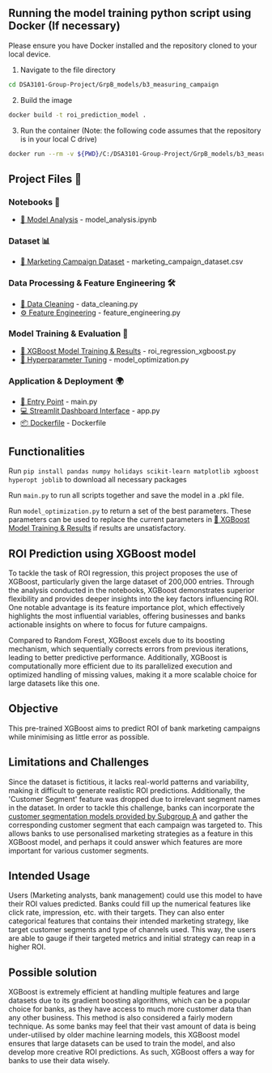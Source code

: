 ## Running the model training python script using Docker (If necessary)
Please ensure you have Docker installed and the repository cloned to your local device.
1. Navigate to the file directory
  ```bash
  cd DSA3101-Group-Project/GrpB_models/b3_measuring_campaign
  ```

2. Build the image
  ```bash
  docker build -t roi_prediction_model .
  ```
3. Run the container (Note: the following code assumes that the repository is in your local C drive)
  ```bash
  docker run --rm -v ${PWD}/C:/DSA3101-Group-Project/GrpB_models/b3_measuring_campaign roi_prediction_model
  ```
## Project Files 📂

### Notebooks 📖
- [📓 Model Analysis](https://github.com/Yihe-Harry/DSA3101-Group-Project/blob/main/GrpB_models/b3_measuring_campaign_roi/model_analysis.ipynb) - model_analysis.ipynb

### Dataset 📊
- [📂 Marketing Campaign Dataset](https://github.com/Yihe-Harry/DSA3101-Group-Project/blob/main/GrpB_models/b3_measuring_campaign_roi/marketing_campaign_dataset.csv) - marketing_campaign_dataset.csv

### Data Processing & Feature Engineering 🛠️
- [🔄 Data Cleaning](https://github.com/Yihe-Harry/DSA3101-Group-Project/blob/main/GrpB_models/b3_measuring_campaign_roi/data_cleaning.py) - data_cleaning.py
- [⚙️ Feature Engineering](https://github.com/Yihe-Harry/DSA3101-Group-Project/blob/main/GrpB_models/b3_measuring_campaign_roi/feature_engineering.py) - feature_engineering.py

### Model Training & Evaluation 🤖
- [🚀 XGBoost Model Training & Results](https://github.com/Yihe-Harry/DSA3101-Group-Project/blob/main/GrpB_models/b3_measuring_campaign_roi/roi_regression_xgboost.py) - roi_regression_xgboost.py
- [🎯 Hyperparameter Tuning](https://github.com/Yihe-Harry/DSA3101-Group-Project/blob/main/GrpB_models/b3_measuring_campaign_roi/model_optimization.py) - model_optimization.py

### Application & Deployment 🌍
- [🚪 Entry Point](https://github.com/Yihe-Harry/DSA3101-Group-Project/blob/main/GrpB_models/b3_measuring_campaign_roi/main.py) - main.py
- [💻 Streamlit Dashboard Interface](https://github.com/Yihe-Harry/DSA3101-Group-Project/blob/main/GrpB_models/b3_measuring_campaign_roi/app.py) - app.py
- [📦 Dockerfile](https://github.com/Yihe-Harry/DSA3101-Group-Project/blob/main/GrpB_models/b3_measuring_campaign_roi/Dockerfile) - Dockerfile

## Functionalities

Run `pip install pandas numpy holidays scikit-learn matplotlib xgboost hyperopt joblib` to download all necessary packages

Run `main.py` to run all scripts together and save the model in a .pkl file.

Run `model_optimization.py` to return a set of the best parameters. These parameters can be used to replace the current parameters in [🚀 XGBoost Model Training & Results](https://github.com/Yihe-Harry/DSA3101-Group-Project/blob/main/GrpB_models/b3_measuring_campaign_roi/roi_regression_xgboost.py) if results are unsatisfactory.

## ROI Prediction using XGBoost model

To tackle the task of ROI regression, this project proposes the use of XGBoost, particularly given the large dataset of 200,000 entries. Through the analysis conducted in the notebooks, XGBoost demonstrates superior flexibility and provides deeper insights into the key factors influencing ROI. One notable advantage is its feature importance plot, which effectively highlights the most influential variables, offering businesses and banks actionable insights on where to focus for future campaigns.

Compared to Random Forest, XGBoost excels due to its boosting mechanism, which sequentially corrects errors from previous iterations, leading to better predictive performance. Additionally, XGBoost is computationally more efficient due to its parallelized execution and optimized handling of missing values, making it a more scalable choice for large datasets like this one.

## Objective

This pre-trained XGBoost aims to predict ROI of bank marketing campaigns while minimising as little error as possible.

## Limitations and Challenges

Since the dataset is fictitious, it lacks real-world patterns and variability, making it difficult to generate realistic ROI predictions. Additionally, the 'Customer Segment' feature was dropped due to irrelevant segment names in the dataset. In order to tackle this challenge, banks can incorporate the [customer segmentation models provided by Subgroup A](https://github.com/Yihe-Harry/DSA3101-Group-Project/tree/main/GrpA_models/a1_customer_segmentation) and gather the corresponding customer segment that each campaign was targeted to. This allows banks to use personalised marketing strategies as a feature in this XGBoost model, and perhaps it could answer which features are more important for various customer segments.

## Intended Usage

Users (Marketing analysts, bank management) could use this model to have their ROI values predicted. Banks could fill up the numerical features like click rate, impression, etc. with their targets. They can also enter categorical features that contains their intended marketing strategy, like target customer segments and type of channels used. This way, the users are able to gauge if their targeted metrics and initial strategy can reap in a higher ROI.

## Possible solution

XGBoost is extremely efficient at handling multiple features and large datasets due to its gradient boosting algorithms, which can be a popular choice for banks, as they have access to much more customer data than any other business. This method is also considered a fairly modern technique. As some banks may feel that their vast amount of data is being under-utilised by older machine learning models, this XGBoost model ensures that large datasets can be used to train the model, and also develop more creative ROI predictions. As such, XGBoost offers a way for banks to use their data wisely.
